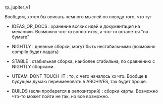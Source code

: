 rp_jupiter_v1

Вообщем, хотел бы описать немного мыслей по поводу того, что тут

- IDEAS_OR_DOCS : хранение всяких идей и документация на механики. Возможно что-то воплотится, а что-то останется "на бумаге"

- NIGHTLY : дневные сборки, могут быть нестабильными (возможно compile будет падать)

- STABLE : стабильная сборка, наиболее стабильна, по сравнению с NIGHTLY сборками.

- UTEAM_DONT_TOUCH_IT : то, с чего началось хз что. Вообще в будущем думаю переименовать в ARCHIVES, так будет проще.

- BUILDS (если проберется в репозиторий) : сборки карты. Возможно что-то может пойти не так, но все возможно.
